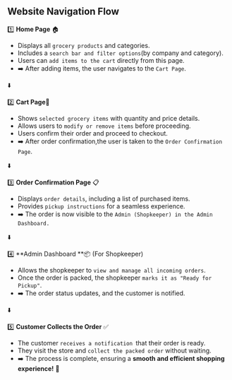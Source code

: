 ## Website Navigation Flow
1️⃣ **Home Page** 🏠
- Displays all ```grocery products``` and categories.
- Includes a ```search bar and filter options```(by company and category).
- Users can ```add items to the cart``` directly from this page.
- ➡️ After adding items, the user navigates to the ```Cart Page```.
 
⬇️

2️⃣ **Cart Page**🛒

- Shows ```selected grocery items``` with quantity and price details.
- Allows users to ```modify or remove items``` before proceeding.
- Users confirm their order and proceed to checkout.
- ➡️ After order confirmation,the user is taken to the ```Order Confirmation Page```.

⬇️

3️⃣ **Order Confirmation Page** 📋

- Displays ```order details```, including a list of purchased items.
- Provides ```pickup instructions``` for a seamless experience.
- ➡️ The order is now visible to the ```Admin (Shopkeeper) in the Admin Dashboard.```

⬇️

4️⃣ **Admin Dashboard **📦 (For Shopkeeper)

- Allows the shopkeeper to ```view and manage all incoming orders```.
- Once the order is packed, the shopkeeper ```marks it as "Ready for Pickup"```.
- ➡️ The order status updates, and the customer is notified.

⬇️

5️⃣ **Customer Collects the Order** ✅

- The customer ```receives a notification ```that their order is ready.
- They visit the store and ```collect the packed order``` without waiting.
- ➡️ The process is complete, ensuring a **smooth and efficient shopping experience!** 🚀



